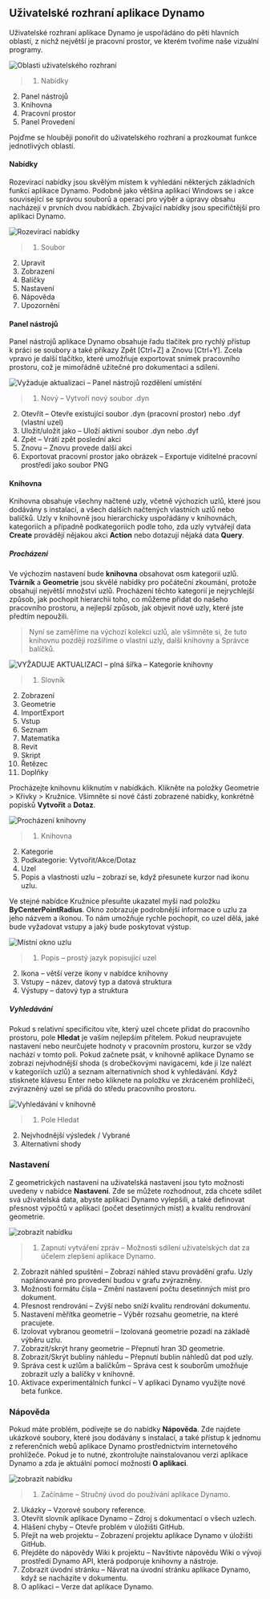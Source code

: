 

## Uživatelské rozhraní aplikace Dynamo

Uživatelské rozhraní aplikace Dynamo je uspořádáno do pěti hlavních oblastí, z nichž největší je pracovní prostor, ve kterém tvoříme naše vizuální programy.

![Oblasti uživatelského rozhraní](images/2-2/01-UI-Regions.png)

> 1. Nabídky
2. Panel nástrojů
3. Knihovna
4. Pracovní prostor
5. Panel Provedení

Pojďme se hlouběji ponořit do uživatelského rozhraní a prozkoumat funkce jednotlivých oblastí.

#### Nabídky

Rozevírací nabídky jsou skvělým místem k vyhledání některých základních funkcí aplikace Dynamo. Podobně jako většina aplikací Windows se i akce související se správou souborů a operací pro výběr a úpravy obsahu nacházejí v prvních dvou nabídkách. Zbývající nabídky jsou specifičtější pro aplikaci Dynamo.

![Rozevírací nabídky](images/2-2/02-Menus.png)

> 1. Soubor
2. Upravit
3. Zobrazení
4. Balíčky
5. Nastavení
6. Nápověda
7. Upozornění

#### Panel nástrojů

Panel nástrojů aplikace Dynamo obsahuje řadu tlačítek pro rychlý přístup k práci se soubory a také příkazy Zpět [Ctrl+Z] a Znovu [Ctrl+Y]. Zcela vpravo je další tlačítko, které umožňuje exportovat snímek pracovního prostoru, což je mimořádně užitečné pro dokumentaci a sdílení.

![Vyžaduje aktualizaci – Panel nástrojů rozdělení umístění](images/2-2/03-Toolbar.png)

> 1. Nový – Vytvoří nový soubor .dyn
2. Otevřít – Otevře existující soubor .dyn (pracovní prostor) nebo .dyf (vlastní uzel)
3. Uložit/uložit jako – Uloží aktivní soubor .dyn nebo .dyf
4. Zpět – Vrátí zpět poslední akci
5. Znovu – Znovu provede další akci
6. Exportovat pracovní prostor jako obrázek – Exportuje viditelné pracovní prostředí jako soubor PNG

#### Knihovna

Knihovna obsahuje všechny načtené uzly, včetně výchozích uzlů, které jsou dodávány s instalací, a všech dalších načtených vlastních uzlů nebo balíčků. Uzly v knihovně jsou hierarchicky uspořádány v knihovnách, kategoriích a případně podkategoriích podle toho, zda uzly vytvářejí data **Create** provádějí nějakou akci **Action** nebo dotazují nějaká data **Query**.

##### Procházení

Ve výchozím nastavení bude **knihovna** obsahovat osm kategorií uzlů. **Tvárník** a **Geometrie** jsou skvělé nabídky pro počáteční zkoumání, protože obsahují největší množství uzlů. Procházení těchto kategorií je nejrychlejší způsob, jak pochopit hierarchii toho, co můžeme přidat do našeho pracovního prostoru, a nejlepší způsob, jak objevit nové uzly, které jste předtím nepoužili.

> Nyní se zaměříme na výchozí kolekci uzlů, ale všimněte si, že tuto knihovnu později rozšíříme o vlastní uzly, další knihovny a Správce balíčků.

![VYŽADUJE AKTUALIZACI – plná šířka – Kategorie knihovny](images/2-2/04-LibraryCategories.png)

> 1. Slovník
2. Zobrazení
3. Geometrie
4. ImportExport
5. Vstup
6. Seznam
7. Matematika
8. Revit
9. Skript
10. Řetězec
11. Doplňky

Procházejte knihovnu kliknutím v nabídkách. Klikněte na položky Geometrie > Křivky > Kružnice. Všimněte si nové části zobrazené nabídky, konkrétně popisků **Vytvořit** a **Dotaz**.

![Procházení knihovny](images/2-2/05-LibraryBrowsing.png)

> 1. Knihovna
2. Kategorie
3. Podkategorie: Vytvořit/Akce/Dotaz
4. Uzel
5. Popis a vlastnosti uzlu – zobrazí se, když přesunete kurzor nad ikonu uzlu.

Ve stejné nabídce Kružnice přesuňte ukazatel myši nad položku **ByCenterPointRadius**. Okno zobrazuje podrobnější informace o uzlu za jeho názvem a ikonou. To nám umožňuje rychle pochopit, co uzel dělá, jaké bude vyžadovat vstupy a jaký bude poskytovat výstup.

![Místní okno uzlu](images/2-2/06-NodePopup.png)

> 1. Popis – prostý jazyk popisující uzel
2. Ikona – větší verze ikony v nabídce knihovny
3. Vstupy – název, datový typ a datová struktura
4. Výstupy – datový typ a struktura

##### Vyhledávání

Pokud s relativní specificitou víte, který uzel chcete přidat do pracovního prostoru, pole **Hledat** je vaším nejlepším přítelem. Pokud neupravujete nastavení nebo neurčujete hodnoty v pracovním prostoru, kurzor se vždy nachází v tomto poli. Pokud začnete psát, v knihovně aplikace Dynamo se zobrazí nejvhodnější shoda (s drobečkovými navigacemi, kde ji lze nalézt v kategoriích uzlů) a seznam alternativních shod k vyhledávání. Když stisknete klávesu Enter nebo kliknete na položku ve zkráceném prohlížeči, zvýrazněný uzel se přidá do středu pracovního prostoru.

![Vyhledávání v knihovně](images/2-2/07-LibrarySearching.png)

> 1. Pole Hledat
2. Nejvhodnější výsledek / Vybrané
3. Alternativní shody

### Nastavení

Z geometrických nastavení na uživatelská nastavení jsou tyto možnosti uvedeny v nabídce **Nastavení**. Zde se můžete rozhodnout, zda chcete sdílet svá uživatelská data, abyste aplikaci Dynamo vylepšili, a také definovat přesnost výpočtů v aplikaci (počet desetinných míst) a kvalitu rendrování geometrie.

![zobrazit nabídku](images/2-2/08-Settings.png)

> 1. Zapnutí vytváření zpráv – Možnosti sdílení uživatelských dat za účelem zlepšení aplikace Dynamo.
2. Zobrazit náhled spuštění – Zobrazí náhled stavu provádění grafu. Uzly naplánované pro provedení budou v grafu zvýrazněny.
3. Možnosti formátu čísla – Změní nastavení počtu desetinných míst pro dokument.
4. Přesnost rendrování – Zvýší nebo sníží kvalitu rendrování dokumentu.
5. Nastavení měřítka geometrie – Výběr rozsahu geometrie, na které pracujete.
6. Izolovat vybranou geometrii – Izolovaná geometrie pozadí na základě výběru uzlu.
7. Zobrazit/skrýt hrany geometrie – Přepnutí hran 3D geometrie.
8. Zobrazit/Skrýt bubliny náhledu – Přepnutí bublin náhledů dat pod uzly.
9. Správa cest k uzlům a balíčkům – Správa cest k souborům umožňuje zobrazit uzly a balíčky v knihovně.
10. Aktivace experimentálních funkcí – V aplikaci Dynamo využijte nové beta funkce.

### Nápověda

Pokud máte problém, podívejte se do nabídky **Nápověda**. Zde najdete ukázkové soubory, které jsou dodávány s instalací, a také přístup k jednomu z referenčních webů aplikace Dynamo prostřednictvím internetového prohlížeče. Pokud je to nutné, zkontrolujte nainstalovanou verzi aplikace Dynamo a zda je aktuální pomocí možnosti **O aplikaci**.

![zobrazit nabídku](images/2-2/09-Help.png)

> 1. Začínáme – Stručný úvod do používání aplikace Dynamo.
2. Ukázky – Vzorové soubory reference.
3. Otevřít slovník aplikace Dynamo – Zdroj s dokumentací o všech uzlech.
4. Hlášení chyby – Otevře problém v úložišti GitHub.
5. Přejít na web projektu – Zobrazení projektu aplikace Dynamo v úložišti GitHub.
6. Přejděte do nápovědy Wiki k projektu – Navštivte nápovědu Wiki o vývoji prostředí Dynamo API, která podporuje knihovny a nástroje.
7. Zobrazit úvodní stránku – Návrat na úvodní stránku aplikace Dynamo, když se nacházíte v dokumentu.
8. O aplikaci – Verze dat aplikace Dynamo.

